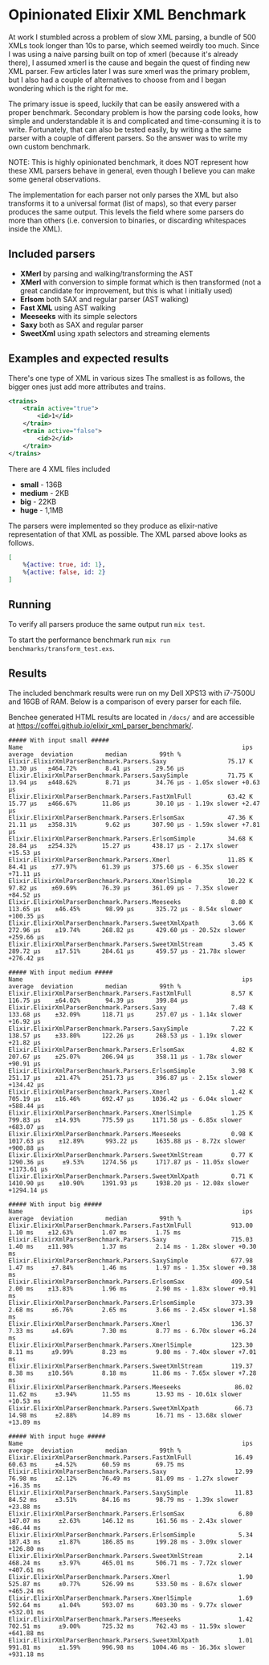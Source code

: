 # Opinionated Elixir XML Benchmark

At work I stumbled across a problem of slow XML parsing, a bundle of 500 XMLs
took longer than 10s to parse, which seemed weirdly too much. Since I was using
a naive parsing built on top of xmerl (because it's already there), I assumed
xmerl is the cause and begain the quest of finding new XML parser. Few articles
later I was sure xmerl was the primary problem, but I also had a couple of
alternatives to choose from and I began wondering which is the right for me.

The primary issue is speed, luckily that can be easily answered with a proper
benchmark. Secondary problem is how the parsing code looks, how simple and
understandable it is and complicated and time-consuming it is to write.
Fortunately, that can also be tested easily, by writing a the same parser with
a couple of different parsers. So the answer was to write my own custom
benchmark.

NOTE: This is highly opinionated benchmark, it does NOT represent how these XML
parsers behave in general, even though I believe you can make some general
observations.

The implementation for each parser not only parses the XML but also transforms
it to a universal format (list of maps), so that every parser produces the same
output. This levels the field where some parsers do more than others (i.e.
conversion to binaries, or discarding whitespaces inside the XML).

## Included parsers

 - **XMerl** by parsing and walking/transforming the AST
 - **XMerl** with conversion to simple format which is then transformed (not a
   great candidate for improvement, but this is what I initially used)
 - **Erlsom** both SAX and regular parser (AST walking)
 - **Fast XML** using AST walking
 - **Meeseeks** with its simple selectors
 - **Saxy** both as SAX and regular parser
 - **SweetXml** using xpath selectors and streaming elements


## Examples and expected results
There's one type of XML in various sizes
The smallest is as follows, the bigger ones just add more attributes and trains.

```xml
<trains>
    <train active="true">
        <id>1</id>
    </train>
    <train active="false">
        <id>2</id>
    </train>
</trains>
```

There are 4 XML files included

 - **small** - 136B
 - **medium** - 2KB
 - **big** - 22KB
 - **huge** - 1,1MB

The parsers were implemented so they produce as elixir-native representation of
that XML as possible. The XML parsed above looks as follows.

```elixir
[
    %{active: true, id: 1}, 
    %{active: false, id: 2}
]
```

## Running
To verify all parsers produce the same output run `mix test`.

To start the performance benchmark run `mix run benchmarks/transform_test.exs`.

## Results
The included benchmark results were run on my Dell XPS13 with i7-7500U and 16GB
of RAM. Below is a comparison of every parser for each file.

Benchee generated HTML results are located in `/docs/` and are accessible at
https://coffei.github.io/elixir_xml_parser_benchmark/.

```
##### With input small #####
Name                                                             ips        average  deviation         median         99th %
Elixir.ElixirXmlParserBenchmark.Parsers.Saxy                 75.17 K       13.30 μs   ±464.72%        8.41 μs       29.56 μs
Elixir.ElixirXmlParserBenchmark.Parsers.SaxySimple           71.75 K       13.94 μs   ±448.62%        8.71 μs       34.76 μs - 1.05x slower +0.63 μs
Elixir.ElixirXmlParserBenchmark.Parsers.FastXmlFull          63.42 K       15.77 μs   ±466.67%       11.86 μs       30.10 μs - 1.19x slower +2.47 μs
Elixir.ElixirXmlParserBenchmark.Parsers.ErlsomSax            47.36 K       21.11 μs   ±358.31%        9.62 μs      307.90 μs - 1.59x slower +7.81 μs
Elixir.ElixirXmlParserBenchmark.Parsers.ErlsomSimple         34.68 K       28.84 μs   ±254.32%       15.27 μs      438.17 μs - 2.17x slower +15.53 μs
Elixir.ElixirXmlParserBenchmark.Parsers.Xmerl                11.85 K       84.41 μs    ±77.97%       61.39 μs      375.60 μs - 6.35x slower +71.11 μs
Elixir.ElixirXmlParserBenchmark.Parsers.XmerlSimple          10.22 K       97.82 μs    ±69.69%       76.39 μs      361.09 μs - 7.35x slower +84.52 μs
Elixir.ElixirXmlParserBenchmark.Parsers.Meeseeks              8.80 K      113.65 μs    ±46.45%       98.99 μs      325.72 μs - 8.54x slower +100.35 μs
Elixir.ElixirXmlParserBenchmark.Parsers.SweetXmlXpath         3.66 K      272.96 μs    ±19.74%      268.82 μs      429.60 μs - 20.52x slower +259.66 μs
Elixir.ElixirXmlParserBenchmark.Parsers.SweetXmlStream        3.45 K      289.72 μs    ±17.51%      284.61 μs      459.57 μs - 21.78x slower +276.42 μs

##### With input medium #####
Name                                                             ips        average  deviation         median         99th %
Elixir.ElixirXmlParserBenchmark.Parsers.FastXmlFull           8.57 K      116.75 μs    ±64.02%       94.39 μs      399.84 μs
Elixir.ElixirXmlParserBenchmark.Parsers.Saxy                  7.48 K      133.68 μs    ±32.09%      118.71 μs      257.07 μs - 1.14x slower +16.92 μs
Elixir.ElixirXmlParserBenchmark.Parsers.SaxySimple            7.22 K      138.57 μs    ±33.80%      122.26 μs      268.53 μs - 1.19x slower +21.82 μs
Elixir.ElixirXmlParserBenchmark.Parsers.ErlsomSax             4.82 K      207.67 μs    ±25.07%      206.94 μs      358.11 μs - 1.78x slower +90.91 μs
Elixir.ElixirXmlParserBenchmark.Parsers.ErlsomSimple          3.98 K      251.17 μs    ±21.47%      251.73 μs      396.87 μs - 2.15x slower +134.42 μs
Elixir.ElixirXmlParserBenchmark.Parsers.Xmerl                 1.42 K      705.19 μs    ±16.46%      692.47 μs     1036.42 μs - 6.04x slower +588.44 μs
Elixir.ElixirXmlParserBenchmark.Parsers.XmerlSimple           1.25 K      799.83 μs    ±14.93%      775.59 μs     1171.58 μs - 6.85x slower +683.07 μs
Elixir.ElixirXmlParserBenchmark.Parsers.Meeseeks              0.98 K     1017.63 μs    ±12.89%      993.22 μs     1635.88 μs - 8.72x slower +900.88 μs
Elixir.ElixirXmlParserBenchmark.Parsers.SweetXmlStream        0.77 K     1290.36 μs     ±9.53%     1274.56 μs     1717.87 μs - 11.05x slower +1173.61 μs
Elixir.ElixirXmlParserBenchmark.Parsers.SweetXmlXpath         0.71 K     1410.90 μs    ±10.90%     1391.93 μs     1938.20 μs - 12.08x slower +1294.14 μs

##### With input big #####
Name                                                             ips        average  deviation         median         99th %
Elixir.ElixirXmlParserBenchmark.Parsers.FastXmlFull           913.00        1.10 ms    ±12.63%        1.07 ms        1.75 ms
Elixir.ElixirXmlParserBenchmark.Parsers.Saxy                  715.03        1.40 ms    ±11.98%        1.37 ms        2.14 ms - 1.28x slower +0.30 ms
Elixir.ElixirXmlParserBenchmark.Parsers.SaxySimple            677.98        1.47 ms     ±7.84%        1.46 ms        1.97 ms - 1.35x slower +0.38 ms
Elixir.ElixirXmlParserBenchmark.Parsers.ErlsomSax             499.54        2.00 ms    ±13.83%        1.96 ms        2.90 ms - 1.83x slower +0.91 ms
Elixir.ElixirXmlParserBenchmark.Parsers.ErlsomSimple          373.39        2.68 ms     ±6.76%        2.65 ms        3.66 ms - 2.45x slower +1.58 ms
Elixir.ElixirXmlParserBenchmark.Parsers.Xmerl                 136.37        7.33 ms     ±4.69%        7.30 ms        8.77 ms - 6.70x slower +6.24 ms
Elixir.ElixirXmlParserBenchmark.Parsers.XmerlSimple           123.30        8.11 ms     ±9.99%        8.23 ms        9.80 ms - 7.40x slower +7.01 ms
Elixir.ElixirXmlParserBenchmark.Parsers.SweetXmlStream        119.37        8.38 ms    ±10.56%        8.18 ms       11.86 ms - 7.65x slower +7.28 ms
Elixir.ElixirXmlParserBenchmark.Parsers.Meeseeks               86.02       11.62 ms     ±3.94%       11.55 ms       13.93 ms - 10.61x slower +10.53 ms
Elixir.ElixirXmlParserBenchmark.Parsers.SweetXmlXpath          66.73       14.98 ms     ±2.88%       14.89 ms       16.71 ms - 13.68x slower +13.89 ms

##### With input huge #####
Name                                                             ips        average  deviation         median         99th %
Elixir.ElixirXmlParserBenchmark.Parsers.FastXmlFull            16.49       60.63 ms     ±4.52%       60.59 ms       69.75 ms
Elixir.ElixirXmlParserBenchmark.Parsers.Saxy                   12.99       76.98 ms     ±2.12%       76.49 ms       81.09 ms - 1.27x slower +16.35 ms
Elixir.ElixirXmlParserBenchmark.Parsers.SaxySimple             11.83       84.52 ms     ±3.51%       84.16 ms       98.79 ms - 1.39x slower +23.88 ms
Elixir.ElixirXmlParserBenchmark.Parsers.ErlsomSax               6.80      147.07 ms     ±2.63%      146.12 ms      161.56 ms - 2.43x slower +86.44 ms
Elixir.ElixirXmlParserBenchmark.Parsers.ErlsomSimple            5.34      187.43 ms     ±1.87%      186.85 ms      199.28 ms - 3.09x slower +126.80 ms
Elixir.ElixirXmlParserBenchmark.Parsers.SweetXmlStream          2.14      468.24 ms     ±3.97%      465.01 ms      506.71 ms - 7.72x slower +407.61 ms
Elixir.ElixirXmlParserBenchmark.Parsers.Xmerl                   1.90      525.87 ms     ±0.77%      526.99 ms      533.50 ms - 8.67x slower +465.24 ms
Elixir.ElixirXmlParserBenchmark.Parsers.XmerlSimple             1.69      592.64 ms     ±1.04%      593.07 ms      603.30 ms - 9.77x slower +532.01 ms
Elixir.ElixirXmlParserBenchmark.Parsers.Meeseeks                1.42      702.51 ms     ±9.00%      725.32 ms      762.43 ms - 11.59x slower +641.88 ms
Elixir.ElixirXmlParserBenchmark.Parsers.SweetXmlXpath           1.01      991.81 ms     ±1.59%      996.98 ms     1004.46 ms - 16.36x slower +931.18 ms
```
